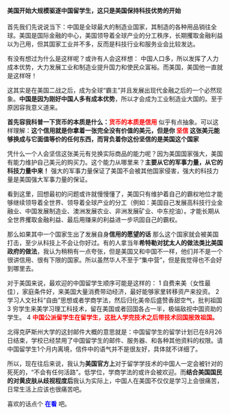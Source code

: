 #### 美国开始大规模驱逐中国留学生，这只是美国保持科技优势的开始

首先我们先说说当下：中国是全球最大的制造业国家，其制造的各种用品销往全球。美国是国际金融的中心，美国领导着全球产业的分工秩序，长期攫取金融利益以为己用，但其国家工业并不多，反而是科技行业和服务业会比较发达。

有没有想过为什么是这样呢？或许有人会这样想：
中国人口多，所以发挥了人力成本优势，大力发展工业和制造业提升国力和使民众富裕。而美国，美国他一直就是这样呀！

这其实是在美国二战之后，成为全球“霸主”并且发展出现代金融之后的一个必然现象。**中国是因为刚好中国人多有成本优势**，所以才会成为工业制造业大国的。至于原因容我意义道来。

**首先容我科普一下货币的本质是什么：<span style="color:red;">货币的本质是信用</span>** 似乎有点抽象。可以这样理解：**这个信用就是你拿着一张完全没有价值的美元，但是你 **<span style="color:red;">坚信</span>** 这张美元能够换成与它面值等价的任何东西，而背负着你这份坚信的是美国这个国家**

凭什么一个人会坚信这张美元有兑换实际商品的能力呢？因为美国国家强大，美国有能力维护自己美元的购买力。这个能力从哪里来？**主要从它的军事力量，从它的科技力量中来！** 强大的军事力量保证了美国不会被其他国家侵害，强大的科技力量是美国强大军事力量的保证。

看到这里，回想最初的问题或许就慢慢懂了，美国只有维护着自己的霸权地位才能够继续领导着全世界、领导着全球产业的分工（例如：美国自己发展高科技行业金融业、中国发展制造业、澳洲发展农业、非洲发展矿业、中东挖油）。才能长期从全世界攫取金融利益、最后用赚来的利益进一步巩固自己的霸权。

那么如果其中一个国家生出了发展自身**信用的愿望的话** 那么这个国家就会被美国打击，至少从科技上不会让你好过。有的人拿当年**希特勒对犹太人的做法类比美国政府的做法**，我认为稍稍有一点夸张，但是美国又和中国不一样，他们并不是一个很讲信用、很有下限的国家。所以虽然华人不至于“集中营”，但是我觉得也不会好到哪里去。

对于美国来说，最欢迎的中国留学生顺序可能是这样的：
1 自费来美（女性最佳），家庭条件好，来美国大量消费带动经济，最好能够家里转移资产来投资。
2 学习人文社科“自由”思想或者学商学法，然后归化美帝后盛赞香甜空气，批判祖国
3 穷学生来美学习理工科技术，留在美国或者回国各占一半，极端敌视中国资助的学生。
4 **<span style="color:red;">中国公派留学生在留学生，这批人学完技术之后带技术回国报效祖国。</span>**

北得克萨斯州大学的这封邮件大概的意思就是：中国留学生的留学计划已在8月26日结束，学校已经禁用了中国留学生的邮件、服务器、和各种其他资料的权限。请中国留学生1个月内离境，信件中的语气并不是很友好，具体就不详细了。

所以，现在往后来说，我认为**美国官方上**对于留学学技术的中国人一定会被针对的死死的，“不会有任何活路”。低学位，学商学法的或许会被欢迎。而**结合美国国民的对黄皮肤从歧视程度后**我认为实际上，中国人在美国不仅仅是学习上会很痛苦，日常生活上应该也很痛苦吧。

喜欢的话点个 **<span style="color:blue;">在看</span>** 吧。